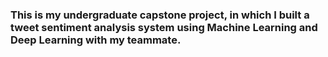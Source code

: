 ### This is my undergraduate capstone project, in which I built a tweet sentiment analysis system using **Machine Learning** and **Deep Learning** with my teammate.
